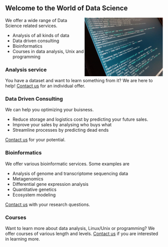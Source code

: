 ## Welcome to the World of Data Science



<img src="img/R_code.jpg" style="float:right" width="250px">

We offer a wide range of Data Science related services.

- Analysis of all kinds of data
- Data driven consulting
- Bioinformatics
- Courses in data analysis, Unix and programming

### Analysis service

You have a dataset and want to learn something from it?
We are here to help! [Contact us](mailto:info@analife.de)
for an individual offer.

### Data Driven Consulting

We can help you optimizing your buisness.

- Reduce storage and logistics cost by predicting your future sales.
- Improve your sales by analysing who buys what
- Streamline processes by predicting dead ends

[Contact us](mailto:info@analife.de) for your potential.

### Bioinformatics

We offer various bioinformatic services. Some examples are

- Analysis of genome and transcriptome sequencing data
- Metagenomics
- Differential gene expression analysis
- Quantitative genetics
- Ecosystem modeling

[Contact us](mailto:info@analife.de) with your research questions.


### Courses

Want to learn more about data analysis, Linux/Unix or programming?
We offer courses of various length and levels.
[Contact us](mailto:info@analife.de) if you are interested in learning more.
